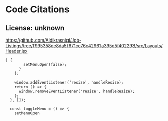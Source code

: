 # Code Citations

## License: unknown
https://github.com/Aldikrasniqi/Job-Listings/tree/f995358de8da5f671cc76c42961a395d5f402293/src/Layouts/Header.jsx

```
) {
        setMenuOpen(false);
      }
    };

    window.addEventListener('resize', handleResize);
    return () => {
      window.removeEventListener('resize', handleResize);
    };
  }, []);

  const toggleMenu = () => {
    setMenuOpen
```

